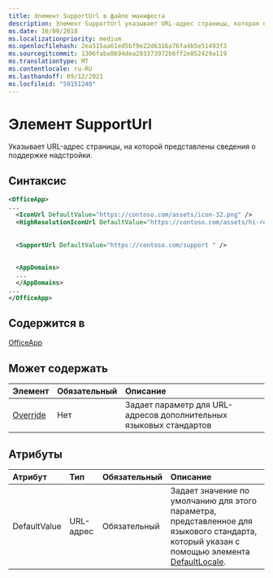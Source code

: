 ```yaml
---
title: Элемент SupportUrl в файле манифеста
description: Элемент SupportUrl указывает URL-адрес страницы, которая предоставляет сведения о поддержке вашей надстройки.
ms.date: 10/09/2018
ms.localizationpriority: medium
ms.openlocfilehash: 2ea515aa61ed5bf9e22d6316a76fa4b5e51493f3
ms.sourcegitcommit: 1306faba8694dea203373972b6ff2e852429a119
ms.translationtype: MT
ms.contentlocale: ru-RU
ms.lasthandoff: 09/12/2021
ms.locfileid: "59151240"
---
```

# <a name="supporturl-element"></a>Элемент SupportUrl

Указывает URL-адрес страницы, на которой представлены сведения о поддержке надстройки.

## <a name="syntax"></a>Синтаксис

```XML
<OfficeApp>
...
  <IconUrl DefaultValue="https://contoso.com/assets/icon-32.png" />
  <HighResolutionIconUrl DefaultValue="https://contoso.com/assets/hi-res-icon.png"/>
  
  
  <SupportUrl DefaultValue="https://contoso.com/support " />
  
  
  <AppDomains>
  ...
  </AppDomains>
...
</OfficeApp>
```

## <a name="contained-in"></a>Содержится в

[OfficeApp](officeapp.md)

## <a name="can-contain"></a>Может содержать

|  Элемент | Обязательный | Описание  |
|:-----|:-----|:-----|
|  [Override](override.md)   | Нет | Задает параметр для URL-адресов дополнительных языковых стандартов |

## <a name="attributes"></a>Атрибуты

|Атрибут|Тип|Обязательный|Описание|
|:-----|:-----|:-----|:-----|
|DefaultValue|URL-адрес|Обязательный|Задает значение по умолчанию для этого параметра, представленное для языкового стандарта, который указан с помощью элемента [DefaultLocale](defaultlocale.md).|
